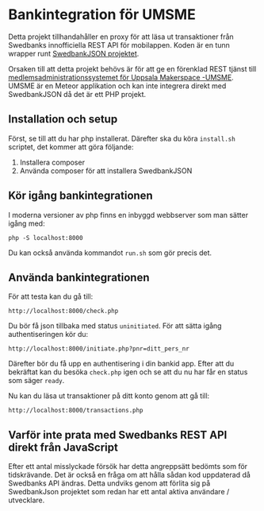 # Bankintegration för UMSME

Detta projekt tillhandahåller en proxy för att läsa ut transaktioner från Swedbanks innofficiella REST API för mobilappen. Koden är en tunn wrapper runt 
[SwedbankJSON projektet](https://github.com/walle89/SwedbankJson).

Orsaken till att detta projekt behövs är för att ge en förenklad REST tjänst till [medlemsadministrationssystemet för Uppsala Makerspace -UMSME](https://github.com/uppsala-makerspace/umsme). UMSME är en Meteor applikation och kan inte integrera direkt med SwedbankJSON då det är ett PHP projekt.

## Installation och setup
Först, se till att du har php installerat. Därefter ska du köra `install.sh` scriptet, det kommer att göra följande:

1. Installera composer
2. Använda composer för att installera SwedbankJSON

## Kör igång bankintegrationen
I moderna versioner av php finns en inbyggd webbserver som man sätter igång med:

    php -S localhost:8000

Du kan också använda kommandot `run.sh` som gör precis det.

## Använda bankintegrationen

För att testa kan du gå till:

    http://localhost:8000/check.php

Du bör få json tillbaka med status `uninitiated`. För att sätta igång authentiseringen kör du:

    http://localhost:8000/initiate.php?pnr=ditt_pers_nr

Därefter bör du få upp en authentisering i din bankid app. Efter att du bekräftat kan du besöka `check.php` igen och se att du nu har får en status som säger `ready`.

Nu kan du läsa ut transaktioner på ditt konto genom att gå till:

    http://localhost:8000/transactions.php

## Varför inte prata med Swedbanks REST API direkt från JavaScript
Efter ett antal misslyckade försök har detta angreppsätt bedömts som för tidskrävande. Det är också en fråga om att hålla sådan kod uppdaterad då Swedbanks API ändras. Detta undviks genom att förlita sig på SwedbankJson projektet som redan har ett antal aktiva användare / utvecklare.